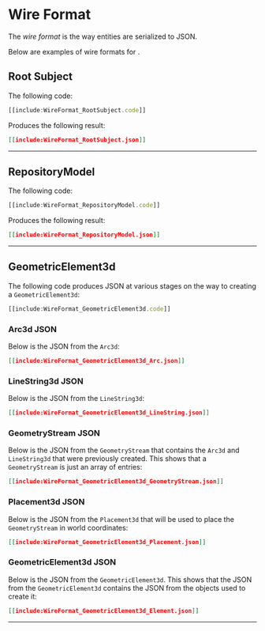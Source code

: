 # Wire Format

The *wire format* is the way entities are serialized to JSON.

Below are examples of wire formats for .

## Root Subject

The following code:

```ts
[[include:WireFormat_RootSubject.code]]
```

Produces the following result:

```json
[[include:WireFormat_RootSubject.json]]
```

-------------------------------------------------

## RepositoryModel

The following code:

```ts
[[include:WireFormat_RepositoryModel.code]]
```

Produces the following result:

```json
[[include:WireFormat_RepositoryModel.json]]
```

-------------------------------------------------

## GeometricElement3d

The following code produces JSON at various stages on the way to creating a `GeometricElement3d`:

```ts
[[include:WireFormat_GeometricElement3d.code]]
```

### Arc3d JSON

Below is the JSON from the `Arc3d`:

```json
[[include:WireFormat_GeometricElement3d_Arc.json]]
```

### LineString3d JSON

Below is the JSON from the `LineString3d`:

```json
[[include:WireFormat_GeometricElement3d_LineString.json]]
```

### GeometryStream JSON

Below is the JSON from the `GeometryStream` that contains the `Arc3d` and `LineString3d` that were previously created.
This shows that a `GeometryStream` is just an array of entries:

```json
[[include:WireFormat_GeometricElement3d_GeometryStream.json]]
```

### Placement3d JSON

Below is the JSON from the `Placement3d` that will be used to place the `GeometryStream` in world coordinates:

```json
[[include:WireFormat_GeometricElement3d_Placement.json]]
```

### GeometricElement3d JSON

Below is the JSON from the `GeometricElement3d`.
This shows that the JSON from the `GeometricElement3d` contains the JSON from the objects used to create it:

```json
[[include:WireFormat_GeometricElement3d_Element.json]]
```

-------------------------------------------------
